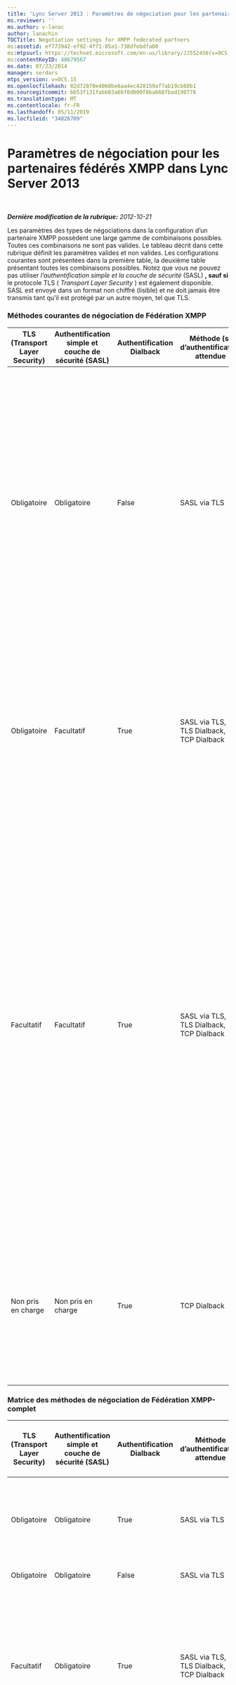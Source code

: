 ```yaml
---
title: 'Lync Server 2013 : Paramètres de négociation pour les partenaires fédérés XMPP'
ms.reviewer: ''
ms.author: v-lanac
author: lanachin
TOCTitle: Negotiation settings for XMPP federated partners
ms:assetid: ef773942-ef92-4f71-85a1-738dfebdfa00
ms:mtpsurl: https://technet.microsoft.com/en-us/library/JJ552456(v=OCS.15)
ms:contentKeyID: 48679567
ms.date: 07/23/2014
manager: serdars
mtps_version: v=OCS.15
ms.openlocfilehash: 02d72870e4060be6aa4ec428159af7ab19cb68b1
ms.sourcegitcommit: bb53f131fabb03a66f0d000f8ba668fbad190778
ms.translationtype: MT
ms.contentlocale: fr-FR
ms.lasthandoff: 05/11/2019
ms.locfileid: "34826709"
---
```

<div data-xmlns="http://www.w3.org/1999/xhtml">

<div class="topic" data-xmlns="http://www.w3.org/1999/xhtml" data-msxsl="urn:schemas-microsoft-com:xslt" data-cs="http://msdn.microsoft.com/en-us/">

<div data-asp="http://msdn2.microsoft.com/asp">

# <a name="negotiation-settings-for-xmpp-federated-partners-in-lync-server-2013"></a>Paramètres de négociation pour les partenaires fédérés XMPP dans Lync Server 2013

</div>

<div id="mainSection">

<div id="mainBody">

<span> </span>

_**Dernière modification de la rubrique:** 2012-10-21_

Les paramètres des types de négociations dans la configuration d’un partenaire XMPP possèdent une large gamme de combinaisons possibles. Toutes ces combinaisons ne sont pas valides. Le tableau décrit dans cette rubrique définit les paramètres valides et non valides. Les configurations courantes sont présentées dans la première table, la deuxième table présentant toutes les combinaisons possibles. Notez que vous ne pouvez pas utiliser *l’authentification simple et la couche de sécurité* (SASL) **, sauf si** le protocole TLS ( *Transport Layer Security* ) est également disponible. SASL est envoyé dans un format non chiffré (lisible) et ne doit jamais être transmis tant qu’il est protégé par un autre moyen, tel que TLS.

### <a name="common-xmpp-federation-negotiation-methods"></a>Méthodes courantes de négociation de Fédération XMPP

<table>
<colgroup>
<col style="width: 20%" />
<col style="width: 20%" />
<col style="width: 20%" />
<col style="width: 20%" />
<col style="width: 20%" />
</colgroup>
<thead>
<tr class="header">
<th>TLS (Transport Layer Security)</th>
<th>Authentification simple et couche de sécurité (SASL)</th>
<th>Authentification Dialback</th>
<th>Méthode (s) d’authentification attendue</th>
<th>Notes</th>
</tr>
</thead>
<tbody>
<tr class="odd">
<td><p>Obligatoire</p></td>
<td><p>Obligatoire</p></td>
<td><p>False</p></td>
<td><p>SASL via TLS</p></td>
<td><p>TLS et SASL requis permettent de s’assurer que le flux de messages SASL est sécurisé. Dialback n’est pas disponible et ne peut pas être utilisé pour une méthode de secours si le partenaire fédéré de XMPP n’a pas configuré TLS sur requis ou facultatif.</p></td>
</tr>
<tr class="even">
<td><p>Obligatoire</p></td>
<td><p>Facultatif</p></td>
<td><p>True</p></td>
<td><p>SASL via TLS, TLS Dialback, TCP Dialback</p></td>
<td><p>Par le biais du protocole TLS, si le partenaire fédéré XMPP a défini SASL sur l’option Optional ou Required SASL est utilisé. Si SASL n’est pas disponible, Dialback sur TLS sera utilisé.</p></td>
</tr>
<tr class="odd">
<td><p>Facultatif </p></td>
<td><p>Facultatif</p></td>
<td><p>True</p></td>
<td><p>SASL via TLS, TLS Dialback, TCP Dialback</p></td>
<td><p>S’ils sont très flexibles dans les méthodes de négociation proposées, ces paramètres dépendent des paramètres du partenaire de Fédération XMPP. Si les protocoles TLS sont facultatifs ou requis alors que SASL n’est pas pris en charge, les Dialback TLS seront disponibles. Si le partenaire utilise les protocoles TLS et SASL définis sur facultatif ou requis, la sélection optimale de TLS sur SASL est utilisée.</p></td>
</tr>
<tr class="even">
<td><p>Non pris en charge</p></td>
<td><p>Non pris en charge</p></td>
<td><p>True</p></td>
<td><p>TCP Dialback</p></td>
<td><p>Dans de nombreux cas, TCP Dialback est la seule solution possible. Moins désirable que d’autres options, il fournit un certain niveau de confiance.</p></td>
</tr>
</tbody>
</table>


### <a name="xmpp-federation-negotiation-methods-matrix---complete"></a>Matrice des méthodes de négociation de Fédération XMPP-complet

<table>
<colgroup>
<col style="width: 20%" />
<col style="width: 20%" />
<col style="width: 20%" />
<col style="width: 20%" />
<col style="width: 20%" />
</colgroup>
<thead>
<tr class="header">
<th>TLS (Transport Layer Security)</th>
<th>Authentification simple et couche de sécurité (SASL)</th>
<th>Authentification Dialback</th>
<th>Méthode d’authentification attendue</th>
<th>Remarques, avertissement ou erreur pour une configuration incorrecte</th>
</tr>
</thead>
<tbody>
<tr class="odd">
<td><p>Obligatoire</p></td>
<td><p>Obligatoire</p></td>
<td><p>True</p></td>
<td><p>SASL via TLS</p></td>
<td><div>

> [!WARNING]  
> Dialback ne fonctionnera pas si les protocoles SASL et TLS sont requis.


</div></td>
</tr>
<tr class="even">
<td><p>Obligatoire</p></td>
<td><p>Obligatoire</p></td>
<td><p>False</p></td>
<td><p>SASL via TLS</p></td>
<td></td>
</tr>
<tr class="odd">
<td><p>Facultatif</p></td>
<td><p>Obligatoire</p></td>
<td><p>True</p></td>
<td><p>SASL via TLS, TLS Dialback, TCP Dialback</p></td>
<td><div>

> [!WARNING]  
> SASL nécessite le protocole TLS. L’autorisation d’une connexion de TLS pouvant être facultative risque de provoquer des négociations de session en échec.


</div></td>
</tr>
<tr class="even">
<td><p>Facultatif</p></td>
<td><p>Obligatoire</p></td>
<td><p>False</p></td>
<td><p>SASL via TLS</p></td>
<td><div>

> [!WARNING]  
> SASL nécessite le protocole TLS. L’autorisation d’une connexion de TLS pouvant être facultative risque de provoquer des négociations de session en échec.


</div></td>
</tr>
<tr class="odd">
<td><p>Non pris en charge</p></td>
<td><p>Obligatoire</p></td>
<td><p>True</p></td>
<td><p>TCP Dialback</p></td>
<td><div>

> [!WARNING]  
> SASL nécessite le protocole TLS. L’autorisation d’une connexion de TLS pouvant être facultative risque de provoquer des négociations de session en échec.


</div></td>
</tr>
<tr class="even">
<td><p>Non pris en charge</p></td>
<td><p>Obligatoire</p></td>
<td><p>False</p></td>
<td><div>

> [!WARNING]  
> Configuration non valide


</div></td>
<td><div>

> [!WARNING]  
> Dans la mesure où SASL nécessite le protocole TLS et que TLS n’est pas disponible, la fonctionnalité SASL/TLS ne peut pas aboutir. TCP Dialback est défini sur false et ne peut pas être utilisé.


</div></td>
</tr>
<tr class="odd">
<td><p>Obligatoire</p></td>
<td><p>Facultatif</p></td>
<td><p>True</p></td>
<td><p>SASL via TLS, TLS Dialback</p></td>
<td></td>
</tr>
<tr class="even">
<td><p>Obligatoire</p></td>
<td><p>Facultatif</p></td>
<td><p>False</p></td>
<td><p>SASL via TLS</p></td>
<td></td>
</tr>
<tr class="odd">
<td><p>Facultatif </p></td>
<td><p>Facultatif</p></td>
<td><p>True</p></td>
<td><p>SASL via TLS, TLS Dialback, TCP Dialback</p></td>
<td><div>

> [!WARNING]  
> SASL nécessite le protocole TLS. L’autorisation d’une connexion de TLS pouvant être facultative risque de provoquer des négociations de session en échec.


</div></td>
</tr>
<tr class="even">
<td><p>Facultatif </p></td>
<td><p>Facultatif</p></td>
<td><p>False</p></td>
<td><p>SASL via TLS</p></td>
<td><div>

> [!WARNING]  
> SASL nécessite le protocole TLS. L’autorisation d’une connexion de TLS pouvant être facultative risque de provoquer des négociations de session en échec.


</div></td>
</tr>
<tr class="odd">
<td><p>Non pris en charge</p></td>
<td><p>Facultatif</p></td>
<td><p>True</p></td>
<td><p>TCP Dialback</p></td>
<td><div>

> [!WARNING]  
> SASL nécessite le protocole TLS. L’autorisation d’une connexion de TLS pouvant être facultative risque de provoquer des négociations de session en échec.


</div></td>
</tr>
<tr class="even">
<td><p>Non pris en charge</p></td>
<td><p>Facultatif</p></td>
<td><p>False</p></td>
<td><div>

> [!WARNING]  
> Configuration non valide


</div></td>
<td><div>

> [!WARNING]  
> SASL nécessite le protocole TLS. L’autorisation d’une connexion de TLS pouvant être facultative risque de provoquer des négociations de session en échec.


</div></td>
</tr>
<tr class="odd">
<td><p>Obligatoire</p></td>
<td><p>Non pris en charge</p></td>
<td><p>True</p></td>
<td><p>Dialback TLS</p></td>
<td><p>La configuration autorise Dialback TLS.</p></td>
</tr>
<tr class="even">
<td><p>Obligatoire</p></td>
<td><p>Non pris en charge</p></td>
<td><p>False</p></td>
<td><p>Configuration non valide</p></td>
<td><div>

> [!WARNING]  
> SASL ou Dialback doit être activé.


</div></td>
</tr>
<tr class="odd">
<td><p>Facultatif</p></td>
<td><p>Non pris en charge</p></td>
<td><p>True</p></td>
<td><p>Dialback TLS, TCP Dialback</p></td>
<td><p>En fonction des choix de négociation des autres points de terminaison, les protocoles TCP ou TLS Dialback seront acceptés.</p></td>
</tr>
<tr class="even">
<td><p>Facultatif</p></td>
<td><p>Non pris en charge</p></td>
<td><p>False</p></td>
<td><p>Configuration non valide</p></td>
<td><div>

> [!WARNING]  
> SASL ou Dialback doit être activé.


</div></td>
</tr>
<tr class="odd">
<td><p>Non pris en charge</p></td>
<td><p>Non pris en charge</p></td>
<td><p>True</p></td>
<td><p>TCP Dialback</p></td>
<td><p>TCP Dialback est la seule méthode de négociation disponible.</p></td>
</tr>
<tr class="even">
<td><p>Non pris en charge</p></td>
<td><p>Non pris en charge</p></td>
<td><p>False</p></td>
<td><p>Configuration non valide</p></td>
<td><div>

> [!WARNING]  
> SASL ou Dialback doit être activé.


</div></td>
</tr>
</tbody>
</table>


</div>

<span> </span>

</div>

</div>

</div>

